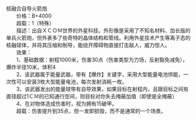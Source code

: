 <title>核融合自导火箭炮</title>
<meta name="GENERATOR" content="WinCHM">
<meta http-equiv="Content-Type" content="text/html; charset=gb2312">
<br>核融合自导火箭炮
<br>　　价格：B+4000
<br>　　超载：1（特殊）
<br>　　描述：出自ＸＣＯＭ世界的外星科技。外形像是采用了不知名材料、加长版的单兵火箭炮，但外表多了些奇特的晶体结构和管线。利用外星技术产生等离子态的核融球体，并将其压缩和制导，能绕开障碍物直接打击敌人，威力惊人。
<br>　　效果：
<br>　　1、基础数据：射程1000米，伤害30点（伤害类型为力场，反射豁免减免），爆炸半径10米，体积4
<br>　　2、该武器属于能量武器，带有【爆炸】关键字，采用大型能量电池供能，一次性可以安装3枚大型能量电池，每次发射消耗一枚。
<br>　　3、该武器发出的能量球带有自导效果，如果目标在射程内，且跟目标之间有直径超过1ＣＭ的已知通行空间，则目标对你失去掩蔽加值（即使是全掩蔽）
<br>　　4、在对物体造成伤害时，视为拥有15破甲。
<br>　　超载：伤害提升到35点，但一发即损毁，而不是通常的一个场景。